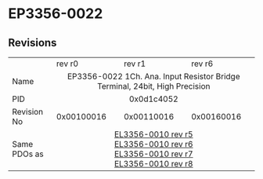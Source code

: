 # EP3356-0022

## Revisions
<table>
<tr>
<td></td>
<td>rev r0</td>
<td>rev r1</td>
<td>rev r6</td>
</tr>
<tr>
<td>Name</td>
<td colspan=3 align="center">EP3356-0022 1Ch. Ana. Input Resistor Bridge Terminal, 24bit, High Precision</td>
</tr>
<tr>
<td>PID</td>
<td colspan=3 align="center">0x0d1c4052</td>
</tr>
<tr>
<td>Revision No</td>
<td>0x00100016</td>
<td>0x00110016</td>
<td>0x00160016</td>
</tr>
<tr>
<td>Same PDOs as</td>
<td colspan=3 align="center"><a href="EL3356-0010.md">EL3356-0010 rev r5</a><br/><a href="EL3356-0010.md">EL3356-0010 rev r6</a><br/><a href="EL3356-0010.md">EL3356-0010 rev r7</a><br/><a href="EL3356-0010.md">EL3356-0010 rev r8</a></td>
</tr>
</table>
